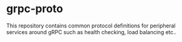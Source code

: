 # grpc-proto
This repository contains common protocol definitions for peripheral services around gRPC such as health checking, load balancing etc..
